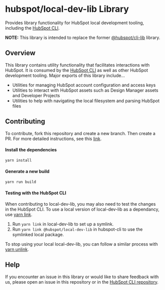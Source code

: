 # hubspot/local-dev-lib Library
Provides library functionality for HubSpot local development tooling, including the [HubSpot CLI](https://github.com/HubSpot/hubspot-cli).

**NOTE:** This library is intended to replace the former [@hubspot/cli-lib](https://github.com/HubSpot/cli-lib) library.

## Overview
This library contains utility functionality that facilitates interactions with HubSpot. It is consumed by the [HubSpot CLI](https://github.com/HubSpot/hubspot-cli) as well as other HubSpot development tooling. Major exports of this library include...
- Utilities for managing HubSpot account configuration and access keys
- Utilities to interact with HubSpot assets such as Design Manager assets and Developer Projects
- Utilities to help with navigating the local filesystem and parsing HubSpot files

## Contributing
To contribute, fork this repository and create a new branch. Then create a PR. For more detailed instructions, see this [link](https://www.dataschool.io/how-to-contribute-on-github/).

#### Install the dependencies

```bash
yarn install
```

#### Generate a new build

```bash
yarn run build
```

#### Testing with the HubSpot CLI
When contributing to local-dev-lib, you may also need to test the changes in the HubSpot CLI. To use a local version of local-dev-lib as a dependancy, use [yarn link](https://classic.yarnpkg.com/lang/en/docs/cli/link/).
1. Run `yarn link` in local-dev-lib to set up a symlink.
2. Run `yarn link @hubspot/local-dev-lib` in hubspot-cli to use the symlinked local package.

To stop using your local local-dev-lib, you can follow a similar process with [yarn unlink](https://classic.yarnpkg.com/en/docs/cli/unlink).

## Help
If you encounter an issue in this library or would like to share feedback with us, please open an issue in this repository or in the [HubSpot CLI repository](https://github.com/HubSpot/hubspot-cli/issues).
